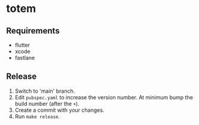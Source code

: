 # totem

## Requirements
- flutter
- xcode
- fastlane

## Release

1. Switch to 'main' branch.
1. Edit `pubspec.yaml` to increase the version number. At minimum bump the build number (after the `+`).
1. Create a commit with your changes.
1. Run `make release`.
